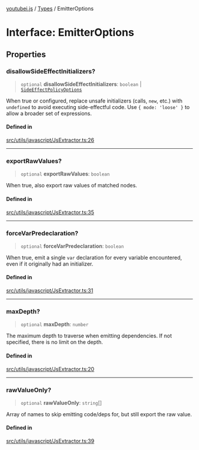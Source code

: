 [youtubei.js](../../../README.md) / [Types](../README.md) / EmitterOptions

# Interface: EmitterOptions

## Properties

### disallowSideEffectInitializers?

> `optional` **disallowSideEffectInitializers**: `boolean` \| [`SideEffectPolicyOptions`](SideEffectPolicyOptions.md)

When true or configured, replace unsafe initializers (calls, `new`, etc.)
with `undefined` to avoid executing side-effectful code.
Use `{ mode: 'loose' }` to allow a broader set of expressions.

#### Defined in

[src/utils/javascript/JsExtractor.ts:26](https://github.com/LuanRT/YouTube.js/blob/af92984523f90200a18314b94478a2697c9deab0/src/utils/javascript/JsExtractor.ts#L26)

***

### exportRawValues?

> `optional` **exportRawValues**: `boolean`

When true, also export raw values of matched nodes.

#### Defined in

[src/utils/javascript/JsExtractor.ts:35](https://github.com/LuanRT/YouTube.js/blob/af92984523f90200a18314b94478a2697c9deab0/src/utils/javascript/JsExtractor.ts#L35)

***

### forceVarPredeclaration?

> `optional` **forceVarPredeclaration**: `boolean`

When true, emit a single `var` declaration for every variable
encountered, even if it originally had an initializer.

#### Defined in

[src/utils/javascript/JsExtractor.ts:31](https://github.com/LuanRT/YouTube.js/blob/af92984523f90200a18314b94478a2697c9deab0/src/utils/javascript/JsExtractor.ts#L31)

***

### maxDepth?

> `optional` **maxDepth**: `number`

The maximum depth to traverse when emitting dependencies.
If not specified, there is no limit on the depth.

#### Defined in

[src/utils/javascript/JsExtractor.ts:20](https://github.com/LuanRT/YouTube.js/blob/af92984523f90200a18314b94478a2697c9deab0/src/utils/javascript/JsExtractor.ts#L20)

***

### rawValueOnly?

> `optional` **rawValueOnly**: `string`[]

Array of names to skip emitting code/deps for, but still export the raw value.

#### Defined in

[src/utils/javascript/JsExtractor.ts:39](https://github.com/LuanRT/YouTube.js/blob/af92984523f90200a18314b94478a2697c9deab0/src/utils/javascript/JsExtractor.ts#L39)
